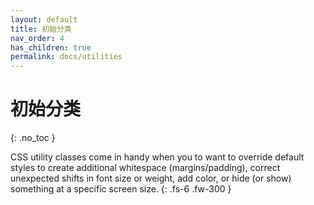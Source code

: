 ```yaml
---
layout: default
title: 初始分类
nav_order: 4
has_children: true
permalink: docs/utilities
---
```


# 初始分类
{: .no_toc }

CSS utility classes come in handy when you to want to override default styles to create additional whitespace (margins/padding), correct unexpected shifts in font size or weight, add color, or hide (or show) something at a specific screen size.
{: .fs-6 .fw-300 }
